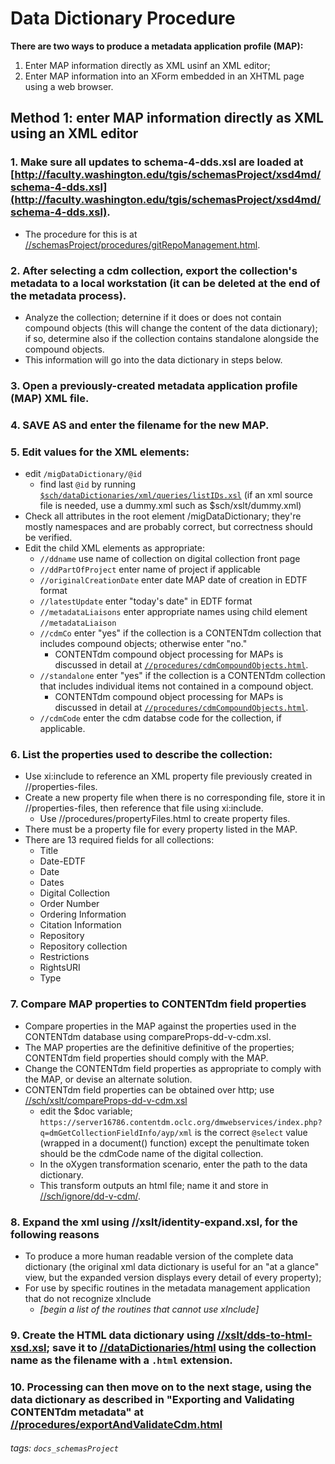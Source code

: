 # Data Dictionary Procedure
**There are two ways to produce a metadata application profile (MAP):**
1. Enter MAP information directly as XML usinf an XML editor;
2. Enter MAP information into an XForm embedded in an XHTML page using a web browser.
## Method 1: enter MAP information directly as XML using an XML editor
### 1. Make sure all updates to schema-4-dds.xsl are loaded at [http://faculty.washington.edu/tgis/schemasProject/xsd4md/schema-4-dds.xsl](http://faculty.washington.edu/tgis/schemasProject/xsd4md/schema-4-dds.xsl).
- The procedure for this is at [//schemasProject/procedures/gitRepoManagement.html]().
    
### 2. After selecting a cdm collection, export the collection's metadata to a local workstation (it can be deleted at the end of the metadata process). 
- Analyze the collection; deternine if it does or does not contain compound objects (this will change the content of the data dictionary); if so, determine also if the collection contains standalone alongside the compound objects. 
- This information will go into the data dictionary in steps below.
### 3. Open a previously-created metadata application profile (MAP) XML file.
### 4. SAVE AS and enter the filename for the new MAP.
### 5. Edit values for the XML elements:
- edit `/migDataDictionary/@id`
    - find last `@id` by running [`$sch/dataDictionaries/xml/queries/listIDs.xsl`]() (if an xml source file is needed, use a dummy.xml such as $sch/xslt/dummy.xml)
- Check all attributes in the root element /migDataDictionary; they're mostly namespaces and are probably correct, but correctness should be verified.
- Edit the child XML elements as appropriate:
    - `//ddname` use name of collection on digital collection front page
    - `//ddPartOfProject` enter name of project if applicable
    - `//originalCreationDate` enter date MAP date of creation in EDTF format
    - `//latestUpdate` enter "today's date" in EDTF format
    - `//metadataLiaisons` enter appropriate names using child element `//metadataLiaison`
    - `//cdmCo` enter "yes" if the collection is a CONTENTdm collection that includes compound objects; otherwise enter "no."
        - CONTENTdm compound object processing for MAPs is discussed in detail at [`//procedures/cdmCompoundObjects.html`]().
    - `//standalone` enter "yes" if the collection is a CONTENTdm collection that includes individual items not contained in a compound object.
        - CONTENTdm compound object processing for MAPs is discussed in detail at [`//procedures/cdmCompoundObjects.html`]().
    - `//cdmCode` enter the cdm databse code for the collection, if applicable.

### 6. List the properties used to describe the collection:
   - Use xi:include to reference an XML property file previously created in //properties-files.
- Create a new property file when there is no corresponding file, store it in //properties-files, then reference that file using xi:include.
    - Use //procedures/propertyFiles.html to create property files.
- There must be a property file for every property listed in the MAP.
- There are 13 required fields for all collections:
    - Title
    - Date-EDTF
    - Date
    - Dates
    - Digital Collection
    - Order Number
    - Ordering Information
    - Citation Information
    - Repository
    - Repository collection
    - Restrictions
    - RightsURI
    - Type
### 7. Compare MAP properties to CONTENTdm field properties
- Compare properties in the MAP against the properties used in the CONTENTdm database using compareProps-dd-v-cdm.xsl.
- The MAP properties are the definitive definitive of the properties; CONTENTdm field properties should comply with the MAP.
- Change the CONTENTdm field properties as appropriate to comply with the MAP, or devise an alternate solution.
- CONTENTdm field properties can be obtained over http; use [//sch/xslt/compareProps-dd-v-cdm.xsl]()
    - edit the $doc variable; `https://server16786.contentdm.oclc.org/dmwebservices/index.php?q=dmGetCollectionFieldInfo/ayp/xml` is the correct `@select` value (wrapped in a document() function) except the penultimate token should be the cdmCode name of the digital collection.
    - In the oXygen transformation scenario, enter the path to the data dictionary.
    - This transform outputs an html file; name it and store in [//sch/ignore/dd-v-cdm/]().
### 8. Expand the xml using //xslt/identity-expand.xsl, for the following reasons
- To produce a more human readable version of the complete data dictionary (the original xml data dictionary is useful for an "at a glance" view, but the expanded version displays every detail of every property);
- For use by specific routines in the metadata management application that do not recognize xInclude
    - *[begin a list of the routines that cannot use xInclude]*
### 9. Create the HTML data dictionary using [//xslt/dds-to-html-xsd.xsl](); save it to [//dataDictionaries/html]() using the collection name as the filename with a `.html` extension.
### 10. Processing can then move on to the next stage, using the data dictionary as described in "Exporting and Validating CONTENTdm metadata" at [//procedures/exportAndValidateCdm.html]()

###### tags: `docs_schemasProject`
